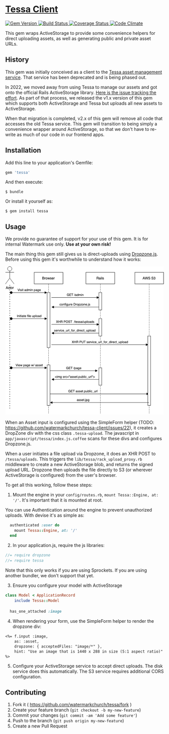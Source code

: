 # [Tessa Client][0]

[ ![Gem Version][1]     ][2]
[ ![Build Status][3]    ][4]
[ ![Coverage Status][5] ][6]
[ ![Code Climate][7]    ][8]

This gem wraps ActiveStorage to provide some convenience helpers for direct uploading
assets, as well as generating public and private asset URLs.

## History

This gem was initially conceived as a client to the
[Tessa asset management service](https://github.com/watermarkchurch/tessa).  That service has been deprecated and is
being phased out.

In 2022, we moved away from using Tessa to manage our assets and got onto the official Rails ActiveStorage library.
[Here is the issue tracking the effort](https://github.com/watermarkchurch/tessa/issues/27).  As part of that process,
we released the v1.x version of this gem which supports both ActiveStorage and Tessa but uploads all new assets to
ActiveStorage.

When that migration is completed, v2.x of this gem will remove all code that accesses the old Tessa service.  This gem
will transition to being simply a convenience wrapper around ActiveStorage, so that we don't have to re-write as much
of our code in our frontend apps.

## Installation

Add this line to your application's Gemfile:

```ruby
gem 'tessa'
```

And then execute:

    $ bundle

Or install it yourself as:

    $ gem install tessa

## Usage

We provide no guarantee of support for your use of this gem.  It is for internal Watermark use only.
**Use at your own risk!**

The main thing this gem still gives us is direct-uploads using [Dropzone.js](https://github.com/dropzone/dropzone).
Before using this gem it's worthwhile to understand how it works:

![Sequence Diagram](./docs/tessa-activestorage-sequence-diagram.drawio.png)

When an Asset input is configured using the SimpleForm helper (TODO: https://github.com/watermarkchurch/tessa-client/issues/22),
it creates a DropZone div with the css class `.tessa-upload`.  The javascript
in `app/javascript/tessa/index.js.coffee` scans for these divs and configures
Dropzone.js.

When a user initiates a file upload via Dropzone, it does an XHR POST to `/tessa/uploads`.  This triggers
the `lib/tessa/rack_upload_proxy.rb` middleware to create a new ActiveStorage blob, and returns the
signed upload URL.  Dropzone then uploads the file directly to S3 (or wherever ActiveStorage is configured)
from the user's browser.

To get all this working, follow these steps:

1. Mount the engine
in your `config/routes.rb`, `mount Tessa::Engine, at: '/'`.  It's important that it is mounted at root.

You can use Authentication around the engine to prevent unauthorized uploads.  With devise it's as simple as:
```rb
  authenticated :user do
    mount Tessa::Engine, at: '/'
  end
```

2. In your application.js, require the js libraries:
```js
//= require dropzone
//= require tessa
```
Note that this only works if you are using Sprockets.
If you are using another bundler, we don't support that yet.

3. Ensure you configure your model with ActiveStorage

```rb
class Model < ApplicationRecord
    include Tessa::Model

  has_one_attached :image
```

4. When rendering your form, use the SimpleForm helper to render the dropzone div:

```erb
<%= f.input :image,
    as: :asset,
    dropzone: { acceptedFiles: "image/*" },
    hint: "Use an image that is 1440 x 288 in size (5:1 aspect ratio)" %>
```

5. Configure your ActiveStorage service to accept direct uploads.
    The disk service does this automatically.  The S3 service requires additional CORS configuration.

## Contributing

1. Fork it ( https://github.com/watermarkchurch/tessa/fork )
2. Create your feature branch (`git checkout -b my-new-feature`)
3. Commit your changes (`git commit -am 'Add some feature'`)
4. Push to the branch (`git push origin my-new-feature`)
5. Create a new Pull Request

  [0]: https://github.com/watermarkchurch/tessa-client
  [1]: https://img.shields.io/gem/v/tessa.svg?style=flat
  [2]: http://rubygems.org/gems/tessa "Gem Version"
  [3]: https://img.shields.io/travis/watermarkchurch/tessa-client/master.svg?style=flat
  [4]: https://travis-ci.org/watermarkchurch/tessa-client "Build Status"
  [5]: https://api.codeclimate.com/v1/badges/14600955bbe143bee625/test_coverage
  [6]: https://codeclimate.com/github/watermarkchurch/tessa-client/test_coverage "Coverage Status"
  [7]: https://api.codeclimate.com/v1/badges/14600955bbe143bee625/maintainability
  [8]: https://codeclimate.com/github/watermarkchurch/tessa-client/maintainability "Code Climate"
